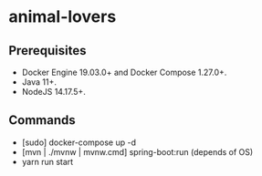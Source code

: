 # animal-lovers

## Prerequisites

- Docker Engine 19.03.0+ and Docker Compose 1.27.0+.
- Java 11+.
- NodeJS 14.17.5+.

## Commands

- [sudo] docker-compose up -d
- [mvn | ./mvnw | mvnw.cmd] spring-boot:run (depends of OS)
- yarn run start
